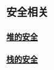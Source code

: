 # 安全相关
## [堆的安全](https://21921157.github.io/zad/heap_security)
## [栈的安全](https://21921157.github.io/zad/stack_security)





